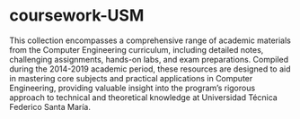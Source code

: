 # coursework-USM

This collection encompasses a comprehensive range of academic materials from the Computer Engineering curriculum, including detailed notes, challenging assignments, hands-on labs, and exam preparations. Compiled during the 2014-2019 academic period, these resources are designed to aid in mastering core subjects and practical applications in Computer Engineering, providing valuable insight into the program’s rigorous approach to technical and theoretical knowledge at Universidad Técnica Federico Santa María.
